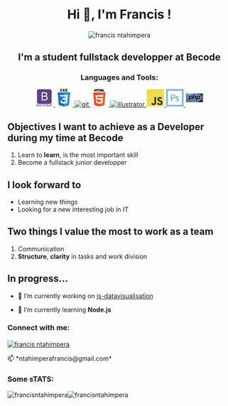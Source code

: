  
<h1 align="center">Hi 👋, I'm Francis !</h1>
<p align="center"><img align="center" src="https://i.pinimg.com/originals/e4/d8/a7/e4d8a7191c954884a304a411d13e9b1d.gif" alt="francis ntahimpera" height="400px" > </p>
<h2 align="center">I'm a student fullstack developper at Becode</h2>
<h3 align="center">Languages and Tools:</h3>
<p align="center"> <a href="https://getbootstrap.com" target="_blank"> <img src="https://raw.githubusercontent.com/devicons/devicon/master/icons/bootstrap/bootstrap-plain-wordmark.svg" alt="bootstrap" width="40" height="40"/> </a> <a href="https://www.w3schools.com/css/" target="_blank"> <img src="https://raw.githubusercontent.com/devicons/devicon/master/icons/css3/css3-original-wordmark.svg" alt="css3" width="40" height="40"/> </a> <a href="https://git-scm.com/" target="_blank"> <img src="https://www.vectorlogo.zone/logos/git-scm/git-scm-icon.svg" alt="git" width="40" height="40"/> </a> <a href="https://www.w3.org/html/" target="_blank"> <img src="https://raw.githubusercontent.com/devicons/devicon/master/icons/html5/html5-original-wordmark.svg" alt="html5" width="40" height="40"/> </a> <a href="https://www.adobe.com/in/products/illustrator.html" target="_blank"> <img src="https://www.vectorlogo.zone/logos/adobe_illustrator/adobe_illustrator-icon.svg" alt="illustrator" width="40" height="40"/> </a> <a href="https://developer.mozilla.org/en-US/docs/Web/JavaScript" target="_blank"> <img src="https://raw.githubusercontent.com/devicons/devicon/master/icons/javascript/javascript-original.svg" alt="javascript" width="40" height="40"/> </a> <a href="https://www.photoshop.com/en" target="_blank"> <img src="https://raw.githubusercontent.com/devicons/devicon/master/icons/photoshop/photoshop-line.svg" alt="photoshop" width="40" height="40"/> </a> <a href="https://www.php.net" target="_blank"> <img src="https://raw.githubusercontent.com/devicons/devicon/master/icons/php/php-original.svg" alt="php" width="40" height="40"/> </a> </p>



  ## Objectives I want to achieve as a Developer during my time at Becode  
1. Learn to **learn**, is the most important skill   
2. Become a fullstack junior developper



## I look forward to 
* Learning new things
* Looking for a new interesting job in IT
 


## Two things I value the most to work as a team
1. Communication
2. **Structure**, **clarity** in tasks and work division


## In progress...


- 🔭 I’m currently working on [js-datavisualisation](https://github.com/FrancisNtahimpera/js-datavisualisation-challenge)

- 🌱 I’m currently learning **Node.js**

 

<h3 align="left">Connect with me:</h3>
<p align="left">
<a href="https://www.linkedin.com/in/francis-ntahimpera-a28a56220/" target="blank"><img align="center" src="https://raw.githubusercontent.com/rahuldkjain/github-profile-readme-generator/master/src/images/icons/Social/linked-in-alt.svg" alt="francis ntahimpera" height="30" width="40" /></a>
  <p> 📫   *ntahimperafrancis@gmail.com* </p>
</p>
 <h3 align="left">Some sTATS:</h3>
<p><img align="left" src="https://github-readme-stats.vercel.app/api/top-langs?username=francisntahimpera&show_icons=true&locale=en&layout=compact" alt="francisntahimpera" /></p>

<p>&nbsp;<img align="left" src="https://github-readme-stats.vercel.app/api?username=FrancisNtahimpera&show_icons=true&theme=synthwave" alt="francisntahimpera" /></p>

 


 




